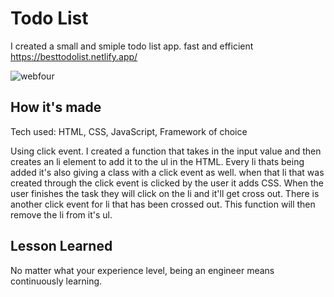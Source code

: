 <h1> Todo List</h1>

I created a small and smiple todo list app. fast and efficient
https://besttodolist.netlify.app/

![webfour](https://user-images.githubusercontent.com/88953222/133680189-bbe09354-7f0e-4385-a97f-0e547fef9c1b.png)

<h2> How it's made</h2>
Tech used: HTML, CSS, JavaScript, Framework of choice

Using click event. I created a function that takes in the input value and then creates an li element to add it to the ul in the HTML. Every li thats being added it's also giving a class with a click event as well. when that li that was created through the click event is clicked by the user it adds CSS. When the user finishes the task they will click on the li and it'll get cross out. There is another click event for li that has been crossed out. This function will then remove the li from it's ul.

<h2> Lesson Learned</h2>

No matter what your experience level, being an engineer means continuously learning.
